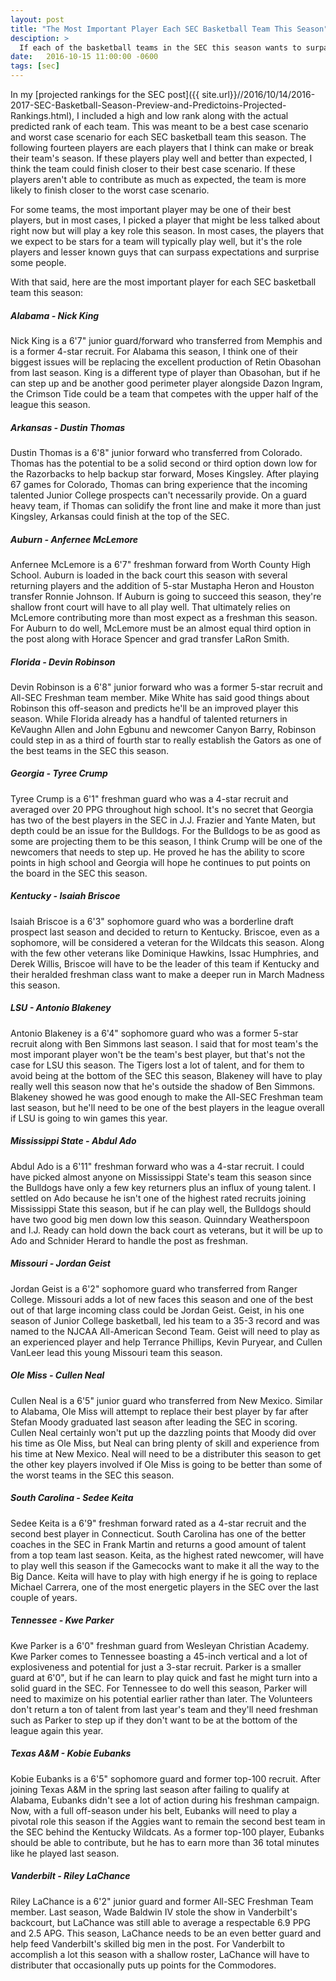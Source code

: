 ```yaml
---
layout: post
title: "The Most Important Player Each SEC Basketball Team This Season"
desciption: >
  If each of the basketball teams in the SEC this season wants to surpass expectations, these players will have to play well.
date:   2016-10-15 11:00:00 -0600
tags: [sec]
---
```

In my [projected rankings for the SEC post]({{ site.url}}//2016/10/14/2016-2017-SEC-Basketball-Season-Preview-and-Predictoins-Projected-Rankings.html), I included a high and low rank along with the actual predicted rank of each team. This was meant to be a best case scenario and worst case scenario for each SEC basketball team this season. The following fourteen players are each players that I think can make or break their team's season. If these players play well and better than expected, I think the team could finish closer to their best case scenario. If these players aren't able to contribute as much as expected, the team is more likely to finish closer to the worst case scenario.

For some teams, the most important player may be one of their best players, but in most cases, I picked a player that might be less talked about right now but will play a key role this season. In most cases, the players that we expect to be stars for a team will typically play well, but it's the role players and lesser known guys that can surpass expectations and surprise some people.

With that said, here are the most important player for each SEC basketball team this season:

##### Alabama - Nick King
Nick King is a 6'7" junior guard/forward who transferred from Memphis and is a former 4-star recruit. For Alabama this season, I think one of their biggest issues will be replacing the excellent production of Retin Obasohan from last season. King is a different type of player than Obasohan, but if he can step up and be another good perimeter player alongside Dazon Ingram, the Crimson Tide could be a team that competes with the upper half of the league this season.

##### Arkansas - Dustin Thomas
Dustin Thomas is a 6'8" junior forward who transferred from Colorado. Thomas has the potential to be a solid second or third option down low for the Razorbacks to help backup star forward, Moses Kingsley. After playing 67 games for Colorado, Thomas can bring experience that the incoming talented Junior College prospects can't necessarily provide. On a guard heavy team, if Thomas can solidify the front line and make it more than just Kingsley, Arkansas could finish at the top of the SEC.

##### Auburn - Anfernee McLemore
Anfernee McLemore is a 6'7" freshman forward from Worth County High School. Auburn is loaded in the back court this season with several returning players and the addition of 5-star Mustapha Heron and Houston transfer Ronnie Johnson. If Auburn is going to succeed this season, they're shallow front court will have to all play well. That ultimately relies on McLemore contributing more than most expect as a freshman this season. For Auburn to do well, McLemore must be an almost equal third option in the post along with Horace Spencer and grad transfer LaRon Smith.

##### Florida - Devin Robinson
Devin Robinson is a 6'8" junior forward who was a former 5-star recruit and All-SEC Freshman team member. Mike White has said good things about Robinson this off-season and predicts he'll be an improved player this season. While Florida already has a handful of talented returners in KeVaughn Allen and John Egbunu and newcomer Canyon Barry, Robinson could step in as a third of fourth star to really establish the Gators as one of the best teams in the SEC this season.

##### Georgia - Tyree Crump
Tyree Crump is a 6'1" freshman guard who was a 4-star recruit and averaged over 20 PPG throughout high school. It's no secret that Georgia has two of the best players in the SEC in J.J. Frazier and Yante Maten, but depth could be an issue for the Bulldogs. For the Bulldogs to be as good as some are projecting them to be this season, I think Crump will be one of the newcomers that needs to step up. He proved he has the ability to score points in high school and Georgia will hope he continues to put points on the board in the SEC this season.

##### Kentucky - Isaiah Briscoe
Isaiah Briscoe is a 6'3" sophomore guard who was a borderline draft prospect last season and decided to return to Kentucky. Briscoe, even as a sophomore, will be considered a veteran for the Wildcats this season. Along with the few other veterans like Dominique Hawkins, Issac Humphries, and Derek Willis, Briscoe will have to be the leader of this team if Kentucky and their heralded freshman class want to make a deeper run in March Madness this season.

##### LSU - Antonio Blakeney
Antonio Blakeney is a 6'4" sophomore guard who was a former 5-star recruit along with Ben Simmons last season. I said that for most team's the most imporant player won't be the team's best player, but that's not the case for LSU this season. The Tigers lost a lot of talent, and for them to avoid being at the bottom of the SEC this season, Blakeney will have to play really well this season now that he's outside the shadow of Ben Simmons. Blakeney showed he was good enough to make the All-SEC Freshman team last season, but he'll need to be one of the best players in the league overall if LSU is going to win games this year.

##### Mississippi State - Abdul Ado
Abdul Ado is a 6'11" freshman forward who was a 4-star recruit. I could have picked almost anyone on Mississippi State's team this season since the Bulldogs have only a few key returners plus an influx of young talent. I settled on Ado because he isn't one of the highest rated recruits joining Mississippi State this season, but if he can play well, the Bulldogs should have two good big men down low this season. Quinndary Weatherspoon and I.J. Ready can hold down the back court as veterans, but it will be up to Ado and Schnider Herard to handle the post as freshman.

##### Missouri - Jordan Geist
Jordan Geist is a 6'2" sophomore guard who transferred from Ranger College. Missouri adds a lot of new faces this season and one of the best out of that large incoming class could be Jordan Geist. Geist, in his one season of Junior College basketball, led his team to a 35-3 record and was named to the NJCAA All-American Second Team. Geist will need to play as an experienced player and help Terrance Phillips, Kevin Puryear, and Cullen VanLeer lead this young Missouri team this season.

##### Ole Miss - Cullen Neal
Cullen Neal is a 6'5" junior guard who transferred from New Mexico. Similar to Alabama, Ole Miss will attempt to replace their best player by far after Stefan Moody graduated last season after leading the SEC in scoring. Cullen Neal certainly won't put up the dazzling points that Moody did over his time as Ole Miss, but Neal can bring plenty of skill and experience from his time at New Mexico. Neal will need to be a distributer this season to get the other key players involved if Ole Miss is going to be better than some of the worst teams in the SEC this season.

##### South Carolina - Sedee Keita
Sedee Keita is a 6'9" freshman forward rated as a 4-star recruit and the second best player in Connecticut. South Carolina has one of the better coaches in the SEC in Frank Martin and returns a good amount of talent from a top team last season. Keita, as the highest rated newcomer, will have to play well this season if the Gamecocks want to make it all the way to the Big Dance. Keita will have to play with high energy if he is going to replace Michael Carrera, one of the most energetic players in the SEC over the last couple of years.

##### Tennessee - Kwe Parker
Kwe Parker is a 6'0" freshman guard from Wesleyan Christian Academy. Kwe Parker comes to Tennessee boasting a 45-inch vertical and a lot of explosiveness and potential for just a 3-star recruit. Parker is a smaller guard at 6'0", but if he can learn to play quick and fast he might turn into a solid guard in the SEC. For Tennessee to do well this season, Parker will need to maximize on his potential earlier rather than later. The Volunteers don't return a ton of talent from last year's team and they'll need freshman such as Parker to step up if they don't want to be at the bottom of the league again this year.

##### Texas A&M - Kobie Eubanks
Kobie Eubanks is a 6'5" sophomore guard and former top-100 recruit. After joining Texas A&M in the spring last season after failing to qualify at Alabama, Eubanks didn't see a lot of action during his freshman campaign. Now, with a full off-season under his belt, Eubanks will need to play a pivotal role this season if the Aggies want to remain the second best team in the SEC behind the Kentucky Wildcats. As a former top-100 player, Eubanks should be able to contribute, but he has to earn more than 36 total minutes like he played last season.

##### Vanderbilt - Riley LaChance
Riley LaChance is a 6'2" junior guard and former All-SEC Freshman Team member. Last season, Wade Baldwin IV stole the show in Vanderbilt's backcourt, but LaChance was still able to average a respectable 6.9 PPG and 2.5 APG. This season, LaChance needs to be an even better guard and help feed Vanderbilt's skilled big men in the post. For Vanderbilt to accomplish a lot this season with a shallow roster, LaChance will have to distributer that occasionally puts up points for the Commodores.
